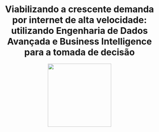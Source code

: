 <div align="center">

# Viabilizando a crescente demanda por internet de alta velocidade: utilizando Engenharia de Dados Avançada e Business Intelligence para a tomada de decisão

</div>

<p align="center">
    <img src="https://blog.inforpro.com.br/wp-content/uploads/2021/05/Design-sem-nome-1-1200x650.jpg" width="200"/>
</p>


